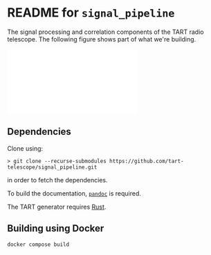 # README for `signal_pipeline`

The signal processing and correlation components of the TART radio telescope. The following figure shows part of what we're building.

![First-stage of the visibilities calculation.](doc/diagrams/core-overview.pdf "First-stage of the visibilities calculation")

## Dependencies

Clone using:
```{.sh}
> git clone --recurse-submodules https://github.com/tart-telescope/signal_pipeline.git
```
in order to fetch the dependencies.

To build the documentation, [`pandoc`](https://pandoc.org/) is required.

The TART generator requires [Rust](https://rustup.rs/).

## Building using Docker

    docker compose build
